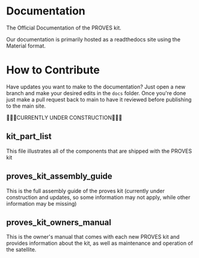 # Documentation
The Official Documentation of the PROVES kit. 

Our documentation is primarily hosted as a readthedocs site using the Material format.

# How to Contribute
Have updates you want to make to the documentation? Just open a new branch and make your desired edits in the `docs` folder. Once you're done just make a pull request back to main to have it reviewed before publishing to the main site. 

🚧👷‍♀️CURRENTLY UNDER CONSTRUCTION👷‍♀️🚧
## kit_part_list
This file illustrates all of the components that are shipped with the PROVES kit
## proves_kit_assembly_guide
This is the full assembly guide of the proves kit (currently under construction and updates, so some information may not apply, while other information may be missing)
## proves_kit_owners_manual
This is the owner's manual that comes with each new PROVES kit and provides information about the kit, as well as maintenance and operation of the satellite.
